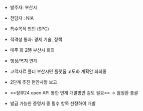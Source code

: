 + 발주자: 부산시
+ 전담자 : NIA
+ 특수목적 법인 (SPC)
+ 적격성 통과: 경제 기술, 정책
+ 매주 화 2時 부산시 회의

+ 행정/복지 연계 
+ 고객자료 폴더 부산시민 플랫폼 고도화 계획안 최최종
+ 2단계 추진 현안사항 보고
+ ==정부24 open API 통한 연계 개발방안 검토 필요== → 엄정환 총괄
+ 발급 가능한 증명서 중 필수 항목 선정하여 개발